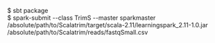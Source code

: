 $ sbt package  
$ spark-submit --class TrimS --master sparkmaster /absolute/path/to/Scalatrim/target/scala-2.11/learningspark_2.11-1.0.jar /absolute/path/to/Scalatrim/reads/fastqSmall.csv
